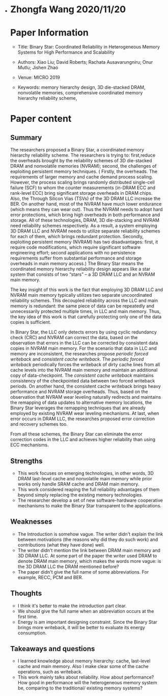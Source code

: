 * # Zhongfa Wang 2020/11/20

  # Paper Information

  * Title: Binary Star: Coordinated Reliability in Heterogeneous Memory Systems for High Performance and Scalability

  * Authors: Xiao Liu; David Roberts; Rachata Ausavarungniru; Onur Mutlu; Jishen Zhao

  * Venue: MICRO 2019
  * Keywords: memory hierarchy design, 3D die-stacked DRAM, nonvolatile memories, comprehensive coordinated memory hierarchy reliability scheme, 

  # Paper content

  ## Summary

  The researchers proposed a Binary Star, a coordinated memory hierarchy reliability scheme. The researchers is trying to: first,reduce the overheads brought by the reliability schemes of 3D die-stacked DRAM and nonvolatile memories (NVRAM); second, the challenges of exploiting persistent memory techniques. ( Firstly, the overheads. The requirements of larger memory and cache demand process scaling. However, the process scaling brings randomly distributed single-cell failure (SCF) to whom the counter measurements (in-DRAM ECC and rank-level ECC) bring significant storage overheads in DRAM chips. Also, the Through Silicon Vias (TSVs) of the 3D DRAM LLC increase the BER. On another hand, most of the NVRAM have much lower endurance (which means they can wear out). Thus the NVRAM needs to adopt hard error protections, which bring high overheads in both performance and storage. All of these technologies, DRAM, 3D die-stacking and NVRAM need reliability schemes respectively. As a result, a system employing 3D DRAM LLC and NVRAM needs to utilize separate reliability schemes for each of them, which brings redundant protection.  Secondly, exploiting persistent memory (NVRAM) has two disadvantages: first, it require code modifications, which require significant software engineering effort; second applications with no persistence requirements suffer from substantial performance and storage overheads in main memory access.) The Binary Star means the coordinated memory hierarchy reliability design appears like a star system that consists of two “stars” – a 3D DRAM LLC and an NVRAM main memory.

  The key insight of this work is the fact that employing 3D DRAM LLC and NVRAM main memory typically utilizes two separate uncoordinated reliability schemes. This decoupled reliability across the LLC and main memory is redundant: the same piece of data can be repeatedly and unnecessarily protected multiple times, in LLC and main memory. Thus, the key idea of this work is that carefully protecting only one of the data copies is sufficient.  

  In Binary Star, the LLC only detects errors by using cyclic redundancy check (CRC) and NVRAM can correct the data, based on the observation that errors in the LLC can be corrected by consistent data copies in NVRAM main memory. For the scenario that data in LLC and memory are inconsistent, the researches propose *periodic forced writeback* and *consistent cache writeback*. The *periodic forced writeback* periodically forces the writeback of dirty cache lines from all cache levels into the NVRAM main memory and maintain an additional copy of data-checkpoint. The *consistent cache writeback* maintains consistency of the checkpointed data between two forced writeback periods.  On another hand, the consistent cache writeback brings heavy performance and NVRAM storage overheads. Thus,  based on the observation that NVRAM wear leveling naturally redirects and maintains the remapping of data updates to alternative memory locations, the Binary Star leverages the remapping techniques that are already employed by existing NVRAM wear leveling mechanisms. At last, when error occurs in DRAM LLC, the researches proposed error correction and recovery schemes too.

  From all these schemes, the Binary Star can eliminate the error correction codes in the LLC and achieves higher reliability than using ECC mechanisms.

  ## Strengths

  * This work focuses on emerging technologies, in other words, 3D DRAM last-level cache and nonvolatile main memory while prior works only handle SRAM cache and DRAM main memory.
  * This work considered reaping the full reliability advantages of them beyond simply replacing the existing memory technologies.
  * The researcher develop a set of new software-hardware cooperative mechanisms to make the Binary Star transparent to the applications.

  ## Weaknesses

  * The Introduction is somehow vague. The writer didn't explain the link between motivations (the reasons why did they do such work) and contributions (what they have done) well.
  * The writer didn't mention the link between DRAM main memory and 3D DRAM LLC. At some part of the paper the writer used DRAM to denote DRAM main memory, which makes the words more vague: is the 3D DRAM LLC the DRAM mentioned before?
  * The paper didn't give the full name of some abbreviations. For example, RECC, PCM and BER.

  ## Thoughts

  * I think it's better to make the introduction part clear. 
  * We should give the full name when an abbreviation occurs at the first time.
  * Energy is am important designing constraint. Since the Binary Star brings more writeback, it will be better to evaluate its energy consumption.

  ## Takeaways and questions

  * I learned knowledge about memory hierarchy: cache, last-level cache and main memory. Also I make clear some of the cache operations, such as writeback.
  * This work mainly talks about reliability. How about performance? How good in performance will the heterogeneous memory system be, comparing to the traditional/ existing memory systems?